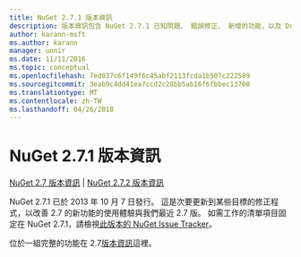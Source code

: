 ```yaml
---
title: NuGet 2.7.1 版本資訊
description: 版本資訊包含 NuGet 2.7.1 已知問題、 錯誤修正、 新增的功能，以及 Dcr。
author: karann-msft
ms.author: karann
manager: unnir
ms.date: 11/11/2016
ms.topic: conceptual
ms.openlocfilehash: 7ed037c6f149f6c45abf2113fcda1b507c222589
ms.sourcegitcommit: 3eab9c4dd41ea7ccd2c28bb5ab16f6fbbec13708
ms.translationtype: MT
ms.contentlocale: zh-TW
ms.lasthandoff: 04/26/2018
---
```

# <a name="nuget-271-release-notes"></a>NuGet 2.7.1 版本資訊

[NuGet 2.7 版本資訊](../release-notes/nuget-2.7.md) | [NuGet 2.7.2 版本資訊](../release-notes/nuget-2.7.2.md)

NuGet 2.7.1 已於 2013 年 10 月 7 日發行。  這是次要更新到某些目標的修正程式，以改善 2.7 的新功能的使用體驗與我們最近 2.7 版。 如需工作的清單項目固定在 NuGet 2.7.1，請檢視[此版本的 NuGet Issue Tracker](http://nuget.codeplex.com/workitem/list/advanced?keyword=&status=Closed&type=All&priority=All&release=NuGet%202.7.1&assignedTo=All&component=All&sortField=LastUpdatedDate&sortDirection=Descending&page=0)。

位於一組完整的功能在 2.7[版本資訊](../release-notes/nuget-2.7.md)這裡。
